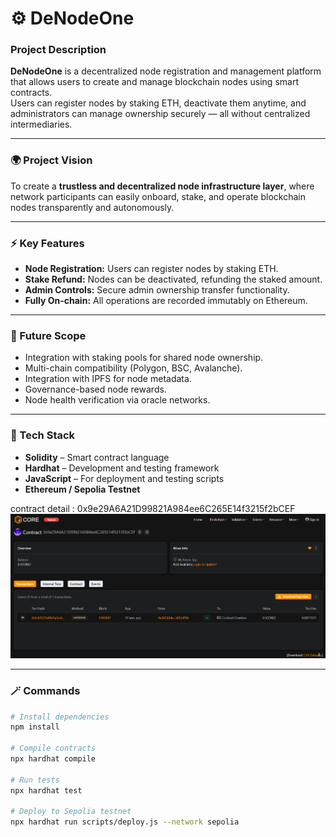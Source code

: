 # ⚙️ DeNodeOne

### Project Description
**DeNodeOne** is a decentralized node registration and management platform that allows users to create and manage blockchain nodes using smart contracts.  
Users can register nodes by staking ETH, deactivate them anytime, and administrators can manage ownership securely — all without centralized intermediaries.

---

### 🌍 Project Vision
To create a **trustless and decentralized node infrastructure layer**, where network participants can easily onboard, stake, and operate blockchain nodes transparently and autonomously.

---

### ⚡ Key Features
- **Node Registration:** Users can register nodes by staking ETH.  
- **Stake Refund:** Nodes can be deactivated, refunding the staked amount.  
- **Admin Controls:** Secure admin ownership transfer functionality.  
- **Fully On-chain:** All operations are recorded immutably on Ethereum.

---

### 🚀 Future Scope
- Integration with staking pools for shared node ownership.  
- Multi-chain compatibility (Polygon, BSC, Avalanche).  
- Integration with IPFS for node metadata.  
- Governance-based node rewards.  
- Node health verification via oracle networks.

---

### 🧰 Tech Stack
- **Solidity** – Smart contract language  
- **Hardhat** – Development and testing framework  
- **JavaScript** – For deployment and testing scripts  
- **Ethereum / Sepolia Testnet**


contract detail : 0x9e29A6A21D99821A984ee6C265E14f3215f2bCEF
![alt text](image.png)

---

### 🪄 Commands

```bash
# Install dependencies
npm install

# Compile contracts
npx hardhat compile

# Run tests
npx hardhat test

# Deploy to Sepolia testnet
npx hardhat run scripts/deploy.js --network sepolia

